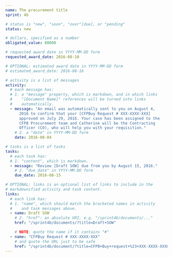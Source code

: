 ```yaml
---
name: The procurement title
sprint: 4b

# status is "new", "soon", "over"[due], or "pending"
status: new

# dollars, specified as a number
obligated_value: 80000

# requested award date in YYYY-MM-DD form
requested_award_date: 2016-08-10

# OPTIONAL: estimated award date in YYYY-MM-DD form
# estimated_award_date: 2016-08-16

# activity is a list of messages
activity:
  # each message has:
  # 1. a "message" property, which is markdown, and in which links
  #    "[Document Name]" references will be turned into links
  #    automatically.
  - message: "An email was automatically sent to you on August 4,
      2016 to confirm that your [CFPBuy Request # XXX-XXXX-XXX]
      approved on July 29, 2016. Your case has been assigned to the
      CFPB Procurement team and Catherine will be the Contracting
      Officer (CO), who will help you with your requisition."
    # 2. a "date" in YYYY-MM-DD form
    date: 2016-08-04

# tasks is a list of tasks
tasks:
  # each task has:
  # 1. "content", which is markdown.
  - message: "Review [Draft SOW] due from you by August 15, 2016."
    # 2. "due_date" in YYYY-MM-DD form
    due_date: 2016-08-15

# OPTIONAL: links is an optional list of links to include in the
# markdownified activity and task content.
links:
  # each link has:
  # 1. "name", which should match the bracketed names in activity
  #    and task messages above.
  - name: Draft SOW
    # 2. "href": an absolute URI, e.g. "/sprint4b/documents/..."
    href: "/sprint4b/documents/?title=Draft+SOW"

    # NOTE: quote the name if it contains "#"
  - name: "CFPBuy Request # XXX-XXXX-XXX"
    # and quote the URL just to be safe
    href: "/sprint4b/document/?title=CFPB+Buy+request+%23+XXX-XXXX-XXX&locked=true"
---
```

